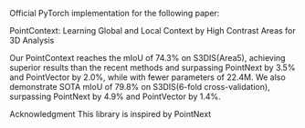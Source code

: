 Official PyTorch implementation for the following paper:

PointContext: Learning Global and Local Context by High Contrast Areas for 3D Analysis


Our PointContext reaches the mIoU of 74.3$\%$ on S3DIS(Area5), achieving superior results than the recent methods and surpassing PointNext by 3.5$\%$ and PointVector by 2.0$\%$, while with fewer parameters of 22.4M. We also demonstrate SOTA mIoU of 79.8$\%$ on S3DIS(6-fold cross-validation), surpassing PointNext by 4.9$\%$ and PointVector by 1.4$\%$.



Acknowledgment
This library is inspired by PointNext
